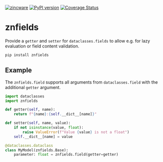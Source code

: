 [![zincware](https://img.shields.io/badge/Powered%20by-zincware-darkcyan)](https://github.com/zincware)
[![PyPI version](https://badge.fury.io/py/znfields.svg)](https://badge.fury.io/py/znfields)
[![Coverage Status](https://coveralls.io/repos/github/zincware/znfields/badge.svg?branch=main)](https://coveralls.io/github/zincware/znfields?branch=main)

# znfields

Provide a `getter` and `setter` for `dataclasses.fields` to allow e.g. for lazy evaluation or field content validation.

```bash
pip install znfields
```

## Example

The `znfields.field` supports all arguments from `dataclasses.field` with the
additional `getter` argument.

```python
import dataclasses
import znfields

def getter(self, name):
    return f"{name}:{self.__dict__[name]}"

def setter(self, name, value):
    if not isinstance(value, float):
        raise ValueError(f"Value {value} is not a float")
    self.__dict__[name] = value

@dataclasses.dataclass
class MyModel(znfields.Base):
    parameter: float = znfields.field(getter=getter)
```
